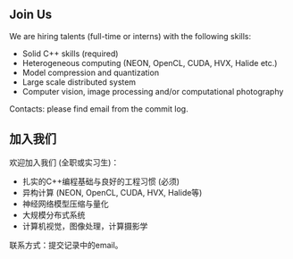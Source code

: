 ## Join Us
We are hiring talents (full-time or interns) with the following skills:

* Solid C++ skills (required)
* Heterogeneous computing (NEON, OpenCL, CUDA, HVX, Halide etc.)
* Model compression and quantization
* Large scale distributed system
* Computer vision, image processing and/or computational photography

Contacts: please find email from the commit log.

## 加入我们
欢迎加入我们 (全职或实习生)：

* 扎实的C++编程基础与良好的工程习惯 (必须)
* 异构计算 (NEON, OpenCL, CUDA, HVX, Halide等)
* 神经网络模型压缩与量化
* 大规模分布式系统
* 计算机视觉，图像处理，计算摄影学

联系方式：提交记录中的email。
